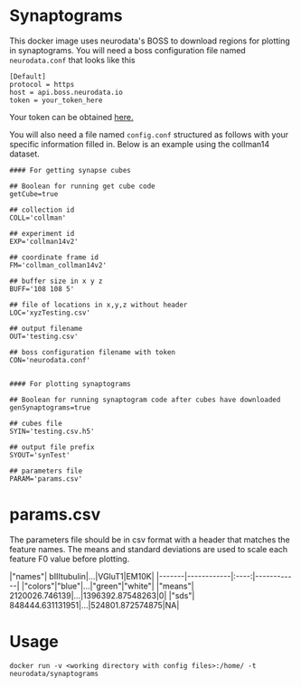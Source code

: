 
# Synaptograms

This docker image uses neurodata's BOSS to download regions
for plotting in synaptograms.  You will need a boss
configuration file named `neurodata.conf` that looks like this

```
[Default]
protocol = https
host = api.boss.neurodata.io
token = your_token_here
```

Your token can be obtained [here.](https://api.boss.neurodata.io/v1/mgmt/token)

You will also need a file named `config.conf` structured as follows with
your specific information filled in.  Below is an example using the
collman14 dataset. 

```
#### For getting synapse cubes

## Boolean for running get cube code
getCube=true

## collection id
COLL='collman'

## experiment id
EXP='collman14v2'

## coordinate frame id
FM='collman_collman14v2'

## buffer size in x y z
BUFF='108 108 5'      

## file of locations in x,y,z without header
LOC='xyzTesting.csv' 

## output filename 
OUT='testing.csv'

## boss configuration filename with token
CON='neurodata.conf'


#### For plotting synaptograms

## Boolean for running synaptogram code after cubes have downloaded
genSynaptograms=true

## cubes file
SYIN='testing.csv.h5'

## output file prefix
SYOUT='synTest'

## parameters file
PARAM='params.csv'
```


# params.csv

The parameters file should be in csv format with a header that matches
the feature names. 
The means and standard deviations are used to scale each feature F0
value before plotting. 


|"names"| bIIItubulin|...|VGluT1|EM10K|
|-------|------------|:----:|------------|
|"colors"|"blue"|...|"green"|"white"|
|"means"| 2120026.746139|...|1396392.87548263|0|
|"sds"| 848444.631131951|...|524801.872574875|NA|


# Usage

`docker run -v <working directory with config files>:/home/ -t neurodata/synaptograms`
